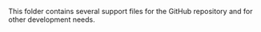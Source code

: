 This folder contains several support files for the GitHub repository and
for other development needs.
